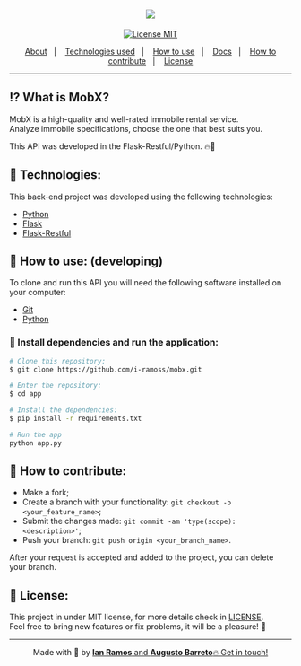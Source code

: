<h1 align='center'>
  <img src='.github/rentx_logo.png'>
</h1>

<div align="center">
  <a href="https://opensource.org/licenses/MIT"><img alt="License MIT" src="https://img.shields.io/badge/license-MIT-brightgreen"></a>
</div>

<p align="center">
  <a href="#interrobang-what-is-rentx">About</a>&nbsp;&nbsp;&nbsp;|&nbsp;&nbsp;&nbsp;
  <a href="#rocket-technologies">Technologies used</a>&nbsp;&nbsp;&nbsp;|&nbsp;&nbsp;&nbsp;
  <a href="#construction_worker-how-to-use-developing">How to use</a>&nbsp;&nbsp;&nbsp;|&nbsp;&nbsp;&nbsp;
  <a href="#books-documentation">Docs</a>&nbsp;&nbsp;&nbsp;|&nbsp;&nbsp;&nbsp;
  <a href="#confetti_ball-how-to-contribute">How to contribute</a>&nbsp;&nbsp;&nbsp;|&nbsp;&nbsp;&nbsp;
  <a href="#key-license">License</a>
</p>

--- 

## :interrobang: What is MobX?

MobX is a high-quality and well-rated immobile rental service. <br>
Analyze immobile specifications, choose the one that best suits you. <br>

This API was developed in the Flask-Restful/Python. 🔥🚀 


## :rocket: Technologies:

This back-end project was developed using the following technologies:

- [Python][python]
- [Flask][flask]
- [Flask-Restful][flask-restful]


## :construction_worker: How to use: (developing)

To clone and run this API you will need the following software installed on your computer:

- [Git][git]
- [Python][python]


### :electric_plug: Install dependencies and run the application:
```bash
# Clone this repository:
$ git clone https://github.com/i-ramoss/mobx.git

# Enter the repository:
$ cd app

# Install the dependencies:
$ pip install -r requirements.txt

# Run the app
python app.py
```



## :confetti_ball: How to contribute:

-  Make a fork;
-  Create a branch with your functionality: `git checkout -b <your_feature_name>`;
-  Submit the changes made: `git commit -am 'type(scope): <description>'`;
-  Push your branch: `git push origin <your_branch_name>`.

After your request is accepted and added to the project, you can delete your branch.


## :key: License:

This project in under MIT license, for more details check in [LICENSE][license]. <br>
Feel free to bring new features or fix problems, it will be a pleasure! 💜

---

<div align='center'>
  Made with 💚  by <a href='https://www.linkedin.com/in/ian-ramos/'> <strong>Ian Ramos</strong> and <strong>Augusto Barreto</strong>🔥
  Get in touch!</a>
</div>



[git]: https://git-scm.com
[python]: https://www.python.org/
[flask]: https://flask.palletsprojects.com/en/2.1.x/
[flask-restful]: https://flask-restful.readthedocs.io/en/latest/


[license]: https://github.com/i-ramoss/Foodfy/blob/master/LICENSE
[linkedin]: https://www.linkedin.com/in/ian-ramos/


